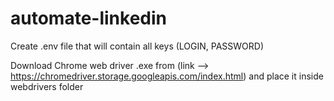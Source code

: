 # automate-linkedin

Create .env file that will contain all keys (LOGIN, PASSWORD)

Download Chrome web driver .exe from (link --> https://chromedriver.storage.googleapis.com/index.html) 
and place it inside webdrivers folder 
